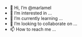 - 👋 Hi, I’m @marlamel
- 👀 I’m interested in ...
- 🌱 I’m currently learning ...
- 💞️ I’m looking to collaborate on ...
- 📫 How to reach me ...

<!---
marlamel/marlamel is a ✨ special ✨ repository because its `README.md` (this file) appears on your GitHub profile.
You can click the Preview link to take a look at your changes.
--->
